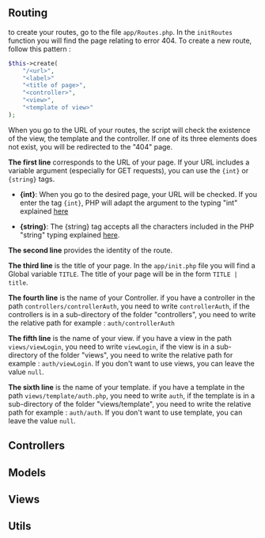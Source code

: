 ## Routing

to create your routes, go to the file `app/Routes.php`. In the `initRoutes` function you will find the page relating to error 404. To create a new route, follow this pattern :

```php
$this->create(
    "/<url>",
    "<label>"
    "<title of page>",
    "<controller>",
    "<view>",
    "<template of view>"
);
```

When you go to the URL of your routes, the script will check the existence of the view, the template and the controller. If one of its three elements does not exist, you will be redirected to the "404" page.

**The first line** corresponds to the URL of your page. If your URL includes a variable argument (especially for GET requests), you can use the `{int}` or `{string}` tags. 

* **{int}**: When you go to the desired page, your URL will be checked. If you enter the tag `{int}`, PHP will adapt the argument to the typing "int" explained [here](https://www.php.net/manual/fr/language.types.integer.php#language.types.integer.casting)

* **{string}**: The {string} tag accepts all the characters included in the PHP "string" typing explained [here](https://www.php.net/manual/fr/language.types.string.php#language.types.string.casting).

**The second line** provides the identity of the route.

**The third line** is the title of your page. In the `app/init.php` file you will find a Global variable `TITLE`. The title of your page will be in the form `TITLE | title`.

**The fourth line** is the name of your Controller. if you have a controller in the path `controllers/controllerAuth`, you need to write `controllerAuth`, if the controllers is in a sub-directory of the folder "controllers", you need to write the relative path for example : `auth/controllerAuth`

**The fifth line** is the name of your view. if you have a view in the path `views/viewLogin`, you need to write `viewLogin`, if the view is in a sub-directory of the folder "views", you need to write the relative path for example : `auth/viewLogin`. If you don't want to use views, you can leave the value `null`.

**The sixth line** is the name of your template. if you have a template in the path `views/template/auth.php`, you need to write `auth`, if the template is in a sub-directory of the folder "views/template", you need to write the relative path for example : `auth/auth`. If you don't want to use template, you can leave the value `null`.

## Controllers

## Models

## Views

## Utils





